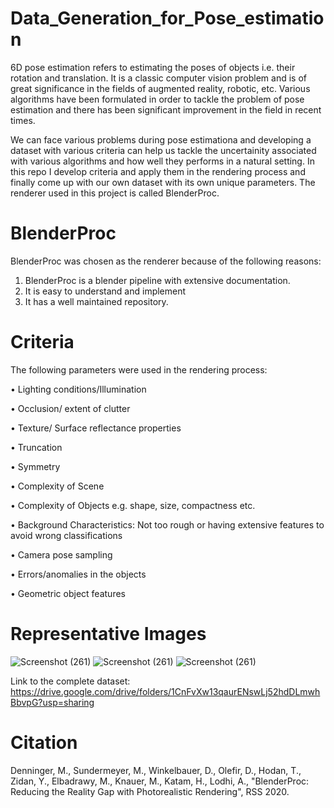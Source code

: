 # Data_Generation_for_Pose_estimation
6D pose estimation refers to estimating the poses of objects i.e. their rotation and translation. It is a classic computer vision problem and is of great significance in the fields of augmented reality, robotic, etc. Various algorithms have been formulated in order to tackle the problem of pose estimation and there has been significant improvement in the field in recent times. 

We can face various problems during pose estimationa and developing a dataset with various criteria can help us tackle the uncertainity associated with various algorithms and how well they performs in a natural setting. In this repo I develop criteria and apply them in the rendering process and finally come up with our own dataset with its own unique parameters. The renderer used in this project is called BlenderProc.

# BlenderProc
BlenderProc was chosen as the renderer because of the following reasons:
1. BlenderProc is a blender pipeline with extensive documentation.
2. It is easy to understand and implement
3. It has a well maintained repository.

# Criteria
The following parameters were used in the rendering process:

•	Lighting conditions/Illumination

•	Occlusion/ extent of clutter 

•	Texture/ Surface reflectance properties 

•	Truncation 

•	Symmetry

•	Complexity of Scene 

•	Complexity of Objects e.g. shape, size, compactness etc. 

•	Background Characteristics: Not too rough or having extensive features to avoid wrong classifications

•	Camera pose sampling

•	Errors/anomalies in the objects

•	Geometric object features

# Representative Images
![Screenshot (261)](https://user-images.githubusercontent.com/74795452/196054695-205a5eb5-7538-49bf-9c58-63e8ae5263d1.png)
![Screenshot (261)](https://user-images.githubusercontent.com/74795452/196054815-dd994c12-bd34-428a-8be8-b5efb43c65df.png)
![Screenshot (261)](https://user-images.githubusercontent.com/74795452/196054886-7f8503bb-6835-48e8-ad5d-80bf5f04a013.png)

Link to the complete dataset: https://drive.google.com/drive/folders/1CnFvXw13qaurENswLj52hdDLmwhBbvpG?usp=sharing


# Citation
Denninger, M., Sundermeyer, M., Winkelbauer, D., Olefir, D., Hodan, T., Zidan, Y., Elbadrawy, M., Knauer, M., Katam, H., Lodhi, A., "BlenderProc: Reducing the Reality Gap with Photorealistic Rendering", RSS 2020.
